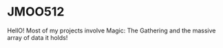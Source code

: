 # JMOO512

HellO! Most of my projects involve Magic: The Gathering and the massive array of data it holds!
